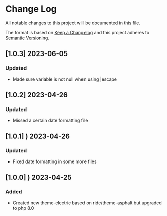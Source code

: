 # Change Log
All notable changes to this project will be documented in this file.

The format is based on [Keep a Changelog](http://keepachangelog.com/)
and this project adheres to [Semantic Versioning](http://semver.org/).

## [1.0.3] 2023-06-05
### Updated
- Made sure variable is not null when using |escape
## [1.0.2]  2023-04-26
### Updated
- Missed a certain date formatting file
## [1.0.1] ) 2023-04-26
### Updated
- Fixed date formatting in some more files
## [1.0.0] ) 2023-04-25
### Added
- Created new theme-electric based on ride/theme-asphalt but upgraded to php 8.0
